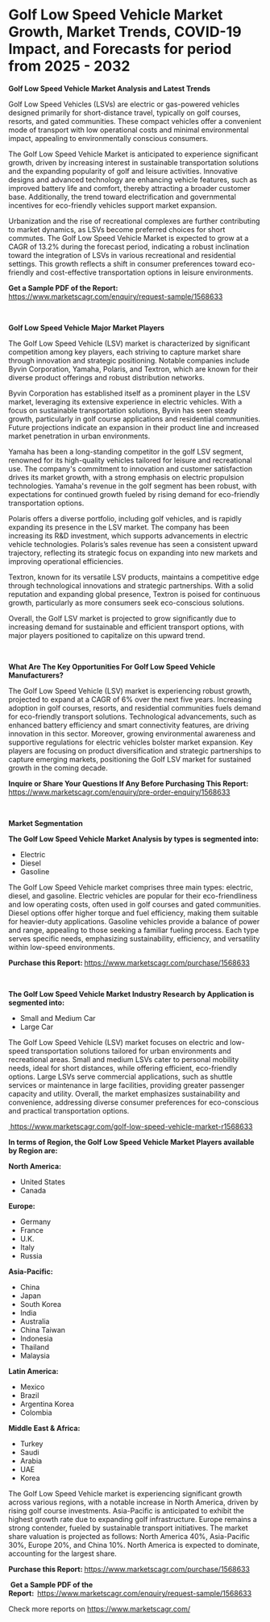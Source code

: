 <p><h1>Golf Low Speed Vehicle Market Growth, Market Trends, COVID-19 Impact, and Forecasts for period from 2025 - 2032</h1></p><p><strong>Golf Low Speed Vehicle Market Analysis and Latest Trends</strong></p>
<p><p>Golf Low Speed Vehicles (LSVs) are electric or gas-powered vehicles designed primarily for short-distance travel, typically on golf courses, resorts, and gated communities. These compact vehicles offer a convenient mode of transport with low operational costs and minimal environmental impact, appealing to environmentally conscious consumers.</p><p>The Golf Low Speed Vehicle Market is anticipated to experience significant growth, driven by increasing interest in sustainable transportation solutions and the expanding popularity of golf and leisure activities. Innovative designs and advanced technology are enhancing vehicle features, such as improved battery life and comfort, thereby attracting a broader customer base. Additionally, the trend toward electrification and governmental incentives for eco-friendly vehicles support market expansion.</p><p>Urbanization and the rise of recreational complexes are further contributing to market dynamics, as LSVs become preferred choices for short commutes. The Golf Low Speed Vehicle Market is expected to grow at a CAGR of 13.2% during the forecast period, indicating a robust inclination toward the integration of LSVs in various recreational and residential settings. This growth reflects a shift in consumer preferences toward eco-friendly and cost-effective transportation options in leisure environments.</p></p>
<p><strong>Get a Sample PDF of the Report:&nbsp;</strong> <a href="https://www.marketscagr.com/enquiry/request-sample/1568633?utm_campaign=3263&utm_medium=2&utm_source=Github&utm_content=ia&utm_term=25032025&utm_id=golf-low-speed-vehicle">https://www.marketscagr.com/enquiry/request-sample/1568633</a></p>
<p>&nbsp;</p>
<p><strong>Golf Low Speed Vehicle Major Market Players</strong></p>
<p><p>The Golf Low Speed Vehicle (LSV) market is characterized by significant competition among key players, each striving to capture market share through innovation and strategic positioning. Notable companies include Byvin Corporation, Yamaha, Polaris, and Textron, which are known for their diverse product offerings and robust distribution networks.</p><p>Byvin Corporation has established itself as a prominent player in the LSV market, leveraging its extensive experience in electric vehicles. With a focus on sustainable transportation solutions, Byvin has seen steady growth, particularly in golf course applications and residential communities. Future projections indicate an expansion in their product line and increased market penetration in urban environments.</p><p>Yamaha has been a long-standing competitor in the golf LSV segment, renowned for its high-quality vehicles tailored for leisure and recreational use. The company's commitment to innovation and customer satisfaction drives its market growth, with a strong emphasis on electric propulsion technologies. Yamaha's revenue in the golf segment has been robust, with expectations for continued growth fueled by rising demand for eco-friendly transportation options.</p><p>Polaris offers a diverse portfolio, including golf vehicles, and is rapidly expanding its presence in the LSV market. The company has been increasing its R&D investment, which supports advancements in electric vehicle technologies. Polaris’s sales revenue has seen a consistent upward trajectory, reflecting its strategic focus on expanding into new markets and improving operational efficiencies.</p><p>Textron, known for its versatile LSV products, maintains a competitive edge through technological innovations and strategic partnerships. With a solid reputation and expanding global presence, Textron is poised for continuous growth, particularly as more consumers seek eco-conscious solutions.</p><p>Overall, the Golf LSV market is projected to grow significantly due to increasing demand for sustainable and efficient transport options, with major players positioned to capitalize on this upward trend.</p></p>
<p>&nbsp;</p>
<p><strong>What Are The Key Opportunities For Golf Low Speed Vehicle Manufacturers?</strong></p>
<p><p>The Golf Low Speed Vehicle (LSV) market is experiencing robust growth, projected to expand at a CAGR of 6% over the next five years. Increasing adoption in golf courses, resorts, and residential communities fuels demand for eco-friendly transport solutions. Technological advancements, such as enhanced battery efficiency and smart connectivity features, are driving innovation in this sector. Moreover, growing environmental awareness and supportive regulations for electric vehicles bolster market expansion. Key players are focusing on product diversification and strategic partnerships to capture emerging markets, positioning the Golf LSV market for sustained growth in the coming decade.</p></p>
<p><strong>Inquire or Share Your Questions If Any Before Purchasing This Report:</strong> <a href="https://www.marketscagr.com/enquiry/pre-order-enquiry/1568633?utm_campaign=3263&utm_medium=2&utm_source=Github&utm_content=ia&utm_term=25032025&utm_id=golf-low-speed-vehicle">https://www.marketscagr.com/enquiry/pre-order-enquiry/1568633</a></p>
<p>&nbsp;</p>
<p><strong>Market Segmentation</strong></p>
<p><strong>The Golf Low Speed Vehicle Market Analysis by types is segmented into:</strong></p>
<p><ul><li>Electric</li><li>Diesel</li><li>Gasoline</li></ul></p>
<p><p>The Golf Low Speed Vehicle market comprises three main types: electric, diesel, and gasoline. Electric vehicles are popular for their eco-friendliness and low operating costs, often used in golf courses and gated communities. Diesel options offer higher torque and fuel efficiency, making them suitable for heavier-duty applications. Gasoline vehicles provide a balance of power and range, appealing to those seeking a familiar fueling process. Each type serves specific needs, emphasizing sustainability, efficiency, and versatility within low-speed environments.</p></p>
<p><strong>Purchase this Report:&nbsp;</strong><a href="https://www.marketscagr.com/purchase/1568633?utm_campaign=3263&utm_medium=2&utm_source=Github&utm_content=ia&utm_term=25032025&utm_id=golf-low-speed-vehicle">https://www.marketscagr.com/purchase/1568633</a></p>
<p>&nbsp;</p>
<p><strong>The Golf Low Speed Vehicle Market Industry Research by Application is segmented into:</strong></p>
<p><ul><li>Small and Medium Car</li><li>Large Car</li></ul></p>
<p><p>The Golf Low Speed Vehicle (LSV) market focuses on electric and low-speed transportation solutions tailored for urban environments and recreational areas. Small and medium LSVs cater to personal mobility needs, ideal for short distances, while offering efficient, eco-friendly options. Large LSVs serve commercial applications, such as shuttle services or maintenance in large facilities, providing greater passenger capacity and utility. Overall, the market emphasizes sustainability and convenience, addressing diverse consumer preferences for eco-conscious and practical transportation options.</p></p>
<p><a href="https://www.marketscagr.com/golf-low-speed-vehicle-market-r1568633?utm_campaign=3263&utm_medium=2&utm_source=Github&utm_content=ia&utm_term=25032025&utm_id=golf-low-speed-vehicle">&nbsp;https://www.marketscagr.com/golf-low-speed-vehicle-market-r1568633</a></p>
<p><strong>In terms of Region, the Golf Low Speed Vehicle Market Players available by Region are:</strong></p>
<p>
    <p> <strong> North America: </strong>
        <ul>
            <li>United States</li>
            <li>Canada</li>
        </ul>
        </p> 
    <p> <strong> Europe: </strong>
        <ul>
            <li>Germany</li>
            <li>France</li>
            <li>U.K.</li>
            <li>Italy</li>
            <li>Russia</li>
        </ul>
        </p> 
    <p> <strong> Asia-Pacific: </strong>
        <ul>
            <li>China</li>
            <li>Japan</li>
            <li>South Korea</li>
            <li>India</li>
            <li>Australia</li>
            <li>China Taiwan</li>
            <li>Indonesia</li>
            <li>Thailand</li>
            <li>Malaysia</li>
        </ul>
        </p> 
    <p> <strong> Latin America: </strong>
        <ul>
            <li>Mexico</li>
            <li>Brazil</li>
            <li>Argentina Korea</li>
            <li>Colombia</li>
        </ul>
        </p> 
    <p> <strong> Middle East & Africa: </strong>
        <ul>
            <li>Turkey</li>
            <li>Saudi</li>
            <li>Arabia</li>
            <li>UAE</li>
            <li>Korea</li>
        </ul>
    </p>
    </p>
<p><p>The Golf Low Speed Vehicle market is experiencing significant growth across various regions, with a notable increase in North America, driven by rising golf course investments. Asia-Pacific is anticipated to exhibit the highest growth rate due to expanding golf infrastructure. Europe remains a strong contender, fueled by sustainable transport initiatives. The market share valuation is projected as follows: North America 40%, Asia-Pacific 30%, Europe 20%, and China 10%. North America is expected to dominate, accounting for the largest share.</p></p>
<p><strong>Purchase this Report: </strong><a href="https://www.marketscagr.com/purchase/1568633?utm_campaign=3263&utm_medium=2&utm_source=Github&utm_content=ia&utm_term=25032025&utm_id=golf-low-speed-vehicle">https://www.marketscagr.com/purchase/1568633</a></p>
<p>&nbsp;<strong>Get a Sample PDF of the Report:&nbsp;&nbsp;</strong><a href="https://www.marketscagr.com/enquiry/request-sample/1568633?utm_campaign=3263&utm_medium=2&utm_source=Github&utm_content=ia&utm_term=25032025&utm_id=golf-low-speed-vehicle">https://www.marketscagr.com/enquiry/request-sample/1568633</a></p>
<p><strong></strong></p>
<p>Check more reports on <a href="https://www.marketscagr.com/?utm_campaign=3263&utm_medium=2&utm_source=Github&utm_content=ia&utm_term=25032025&utm_id=golf-low-speed-vehicle">https://www.marketscagr.com/</a></p>